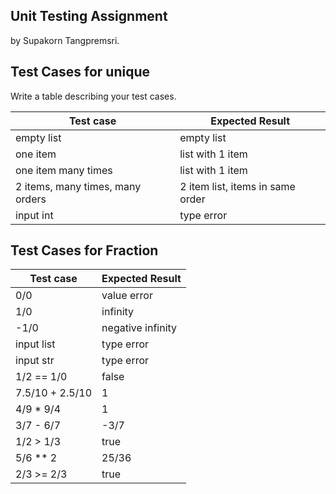 ## Unit Testing Assignment

by Supakorn Tangpremsri.


## Test Cases for unique

Write a table describing your test cases.

| Test case              |  Expected Result    |
|------------------------|---------------------|
| empty list             |  empty list         |
| one item               |  list with 1 item   |
| one item many times    |  list with 1 item   |
| 2 items, many times, many orders | 2 item list, items in same order  |
| input int              |  type error         |


## Test Cases for Fraction

| Test case              |  Expected Result    |
|------------------------|---------------------|
| 0/0                    |  value error        |
| 1/0                    |  infinity           |
| -1/0                   |  negative infinity  |
| input list             |  type error         |
| input str              |  type error         |
| 1/2 == 1/0             |  false              |
|7.5/10 + 2.5/10         |  1                  |
|4/9 * 9/4               |  1                  |
|3/7 - 6/7               |  -3/7               |
|1/2 > 1/3               |  true               |
|5/6 ** 2                |  25/36              |
|2/3 >= 2/3              |  true               | 
